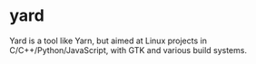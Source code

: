 # yard
Yard is a tool like Yarn, but aimed at Linux projects in C/C++/Python/JavaScript, with GTK and various build systems.
